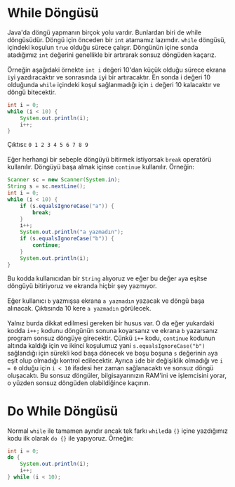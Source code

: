 # While Döngüsü
Java'da döngü yapmanın birçok yolu vardır. Bunlardan biri de while döngüsüdür. Döngü için önceden bir `int` atamamız lazımdır. `while` döngüsü, içindeki koşulun `true` olduğu sürece çalışır. Döngünün içine sonda atadığımız `int` değerini genellikle bir artırarak sonsuz döngüden kaçarız.<br></br>
Örneğin aşağıdaki örnekte `int i` değeri 10'dan küçük olduğu sürece ekrana `i`yi yazdıracaktır ve sonrasında `i`yi bir artıracaktır. En sonda i değeri 10 olduğunda `while` içindeki koşul sağlanmadığı için `i` değeri 10 kalacaktır ve döngü bitecektir.
```java
int i = 0;
while (i < 10) {
    System.out.println(i);
    i++;
}
```
Çıktısı: `0 1 2 3 4 5 6 7 8 9`<br></br>
Eğer herhangi bir sebeple döngüyü bitirmek istiyorsak `break` operatörü kullanılır. Döngüyü başa almak içinse `continue` kullanılır. Örneğin:
```java
Scanner sc = new Scanner(System.in);
String s = sc.nextLine();
int i = 0;
while (i < 10) {
    if (s.equalsIgnoreCase("a")) {
        break;
    }
    i++;
    System.out.println("a yazmadın");
    if (s.equalsIgnoreCase("b")) {
        continue;
    }
    System.out.println(i);
}
```
Bu kodda kullanıcıdan bir `String` alıyoruz ve eğer bu değer `a`ya eşitse döngüyü bitiriyoruz ve ekranda hiçbir şey yazmıyor.<br></br>
Eğer kullanıcı `b` yazmışsa ekrana `a yazmadın` yazacak ve döngü başa alınacak. Çıktısında 10 kere `a yazmadın` görülecek. <br></br>Yalnız burda dikkat edilmesi gereken bir husus var. O da eğer yukardaki kodda `i++;` kodunu döngünün sonuna koyarsanız ve ekrana `b` yazarsanız program sonsuz döngüye girecektir. Çünkü `i++` kodu, `continue` kodunun altında kaldığı için ve ikinci koşulumuz yani `s.equalsIgnoreCase("b")` sağlandığı için sürekli kod başa dönecek ve boşu boşuna `s` değerinin `a`ya eşit olup olmadığı kontrol edilecektir. Ayrıca `i`de bir değişiklik olmadığı ve `i = 0` olduğu için `i < 10` ifadesi her zaman sağlanacaktı ve sonsuz döngü oluşacaktı. Bu sonsuz döngüler, bilgisayarınızın RAM'ini ve işlemcisini yorar, o yüzden sonsuz döngüden olabildiğince kaçının.

# Do While Döngüsü
Normal `while` ile tamamen ayrıdır ancak tek farkı `while`da `{}` içine yazdığımız kodu ilk olarak `do {}` ile yapıyoruz. Örneğin:
```java
int i = 0;
do {
    System.out.println(i);
    i++;
} while (i < 10);
```
